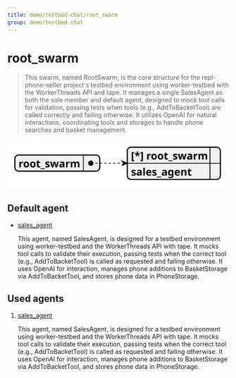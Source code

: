 ```yaml
---
title: demo/testbed-chat/root_swarm
group: demo/testbed-chat
---
```


# root_swarm

> This swarm, named RootSwarm, is the core structure for the repl-phone-seller project's testbed environment using worker-testbed with the WorkerThreads API and tape. It manages a single SalesAgent as both the sole member and default agent, designed to mock tool calls for validation, passing tests when tools (e.g., AddToBacketTool) are called correctly and failing otherwise. It utilizes OpenAI for natural interactions, coordinating tools and storages to handle phone searches and basket management.

![schema](./image/swarm_schema_root_swarm.svg)

## Default agent

 - [sales_agent](./agent/sales_agent.md)

	This agent, named SalesAgent, is designed for a testbed environment using worker-testbed and the WorkerThreads API with tape. It mocks tool calls to validate their execution, passing tests when the correct tool (e.g., AddToBacketTool) is called as requested and failing otherwise. It uses OpenAI for interaction, manages phone additions to BasketStorage via AddToBacketTool, and stores phone data in PhoneStorage.

## Used agents

1. [sales_agent](./agent/sales_agent.md)

	This agent, named SalesAgent, is designed for a testbed environment using worker-testbed and the WorkerThreads API with tape. It mocks tool calls to validate their execution, passing tests when the correct tool (e.g., AddToBacketTool) is called as requested and failing otherwise. It uses OpenAI for interaction, manages phone additions to BasketStorage via AddToBacketTool, and stores phone data in PhoneStorage.
